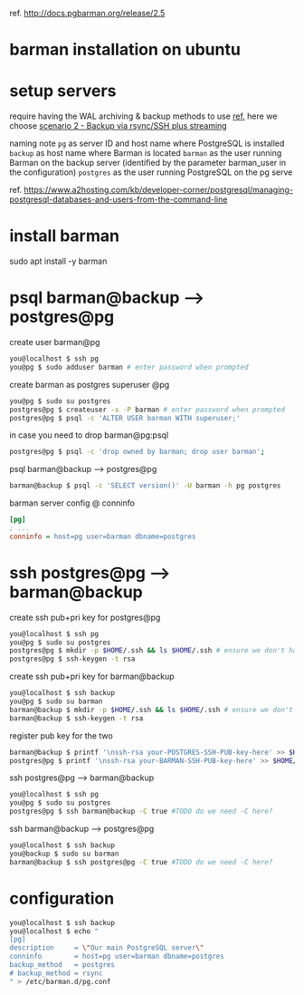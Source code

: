 ref. http://docs.pgbarman.org/release/2.5

# barman installation on ubuntu

# setup servers
require having the WAL archiving & backup methods to use [ref.](http://docs.pgbarman.org/release/2.5/#design-and-architecture)
here we choose [scenario 2 - Backup via rsync/SSH plus streaming](http://docs.pgbarman.org/release/2.5/#scenario-2-backup-via-rsyncssh)

naming note
`pg`       as server ID and host name where PostgreSQL is installed
`backup`   as host name where Barman is located
`barman`   as the user running Barman on the backup server (identified by the parameter barman_user in the configuration)
`postgres` as the user running PostgreSQL on the pg serve


ref. https://www.a2hosting.com/kb/developer-corner/postgresql/managing-postgresql-databases-and-users-from-the-command-line

# install barman
sudo apt install -y barman

# psql barman@backup --> postgres@pg
create user barman@pg
```bash
you@localhost $ ssh pg
you@pg $ sudo adduser barman # enter password when prompted
```

create barman as postgres superuser @pg
```bash
you@pg $ sudo su postgres
postgres@pg $ createuser -s -P barman # enter password when prompted
postgres@pg $ psql -c 'ALTER USER barman WITH superuser;'
```

in case you need to drop barman@pg:psql
```bash
postgres@pg $ psql -c 'drop owned by barman; drop user barman';
```

psql barman@backup --> postgres@pg
```bash
barman@backup $ psql -c 'SELECT version()' -U barman -h pg postgres
```

barman server config @ conninfo
```ini
[pg]
; ...
conninfo = host=pg user=barman dbname=postgres
```


# ssh postgres@pg --> barman@backup 
create ssh pub+pri key for postgres@pg
```bash
you@localhost $ ssh pg
you@pg $ sudo su postgres
postgres@pg $ mkdir -p $HOME/.ssh && ls $HOME/.ssh # ensure we don't have file :id_rsa here
postgres@pg $ ssh-keygen -t rsa

```

create ssh pub+pri key for barman@backup
```bash
you@localhost $ ssh backup
you@pg $ sudo su barman
barman@backup $ mkdir -p $HOME/.ssh && ls $HOME/.ssh # ensure we don't have file :id_rsa here
barman@backup $ ssh-keygen -t rsa
```

register pub key for the two
```bash
barman@backup $ printf '\nssh-rsa your-POSTGRES-SSH-PUB-key-here' >> $HOME/.ssh/authorized_keys
postgres@pg $ printf '\nssh-rsa your-BARMAN-SSH-PUB-key-here' >> $HOME/.ssh/authorized_keys
```

ssh postgres@pg --> barman@backup 
```bash
you@localhost $ ssh pg
you@pg $ sudo su postgres
postgres@pg $ ssh barman@backup -C true #TODO do we need -C here?
```

ssh barman@backup --> postgres@pg  
```bash
you@localhost $ ssh backup
you@backup $ sudo su barman
barman@backup $ ssh postgres@pg -C true #TODO do we need -C here?
```

# configuration
```bash
you@localhost $ ssh backup
you@localhost $ echo "
[pg]
description     = \"Our main PostgreSQL server\"
conninfo        = host=pg user=barman dbname=postgres
backup_method   = postgres
# backup_method = rsync
" > /etc/barman.d/pg.conf
```


